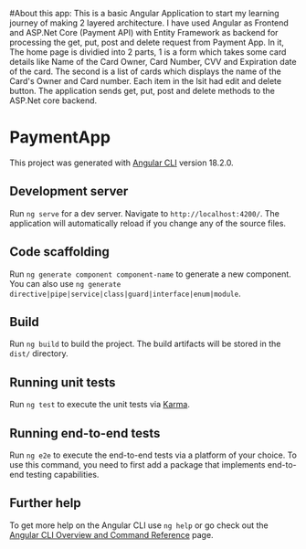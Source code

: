 #About this app:
This is a basic Angular Application to start my learning journey of making 2 layered architecture. I have used Angular as Frontend and ASP.Net Core (Payment API) with Entity Framework as backend for processing the get, put, post and delete request from Payment App.
In it, The home page is dividied into 2 parts, 1 is a form which takes some card details like Name of the Card Owner, Card Number, CVV and Expiration date of the card. The second is a list of cards which displays the name of the Card's Owner and Card number.
Each item in the lsit had edit and delete button.
The application sends get, put, post and delete methods to the ASP.Net core backend.



# PaymentApp

This project was generated with [Angular CLI](https://github.com/angular/angular-cli) version 18.2.0.

## Development server

Run `ng serve` for a dev server. Navigate to `http://localhost:4200/`. The application will automatically reload if you change any of the source files.

## Code scaffolding

Run `ng generate component component-name` to generate a new component. You can also use `ng generate directive|pipe|service|class|guard|interface|enum|module`.

## Build

Run `ng build` to build the project. The build artifacts will be stored in the `dist/` directory.

## Running unit tests

Run `ng test` to execute the unit tests via [Karma](https://karma-runner.github.io).

## Running end-to-end tests

Run `ng e2e` to execute the end-to-end tests via a platform of your choice. To use this command, you need to first add a package that implements end-to-end testing capabilities.

## Further help

To get more help on the Angular CLI use `ng help` or go check out the [Angular CLI Overview and Command Reference](https://angular.dev/tools/cli) page.
